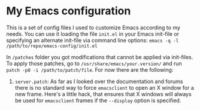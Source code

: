My Emacs configuration
======================

This is a set of config files I used to customize Emacs according to my needs. You can use it loading the file `init.el` in your Emacs init-file or specifying an alternate init-file via command line options: `emacs -q -l /path/to/repo/emacs-config/init.el`

In `/patches` folder you got modifications that cannot be applied via init-files. To apply those patches, go to `/usr/share/emacs/your.version/` and run `patch -p0 -i /path/to/patch/file`. For now there are the following:

1. `server.patch`:
        As far as I looked over the documentation and forums there is no standard way to force `emacsclient` to open an X window for a new frame. Here's a little hack, that ensures that X windows will always be used for `emacsclient` frames if the `--display` option is specified.
